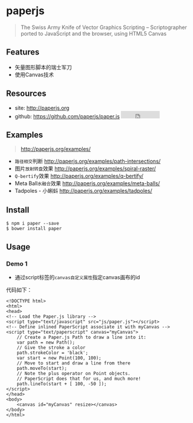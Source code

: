 # paperjs

> The Swiss Army Knife of Vector Graphics Scripting – Scriptographer ported to JavaScript and the browser, using HTML5 Canvas


## Features

* 矢量图形脚本的瑞士军刀
* 使用Canvas技术



## Resources

* site: <http://paperjs.org> 
* github: <https://github.com/paperjs/paper.js> <iframe src="http://258i.com/gbtn.html?user=paperjs&repo=paper.js&type=star&count=true" frameborder="0" scrolling="0" width="105px" height="20px"></iframe> 


## Examples

> <http://paperjs.org/examples/>

* `路径相交`判断 <http://paperjs.org/examples/path-intersections/>
* 图片`放射转盘`效果 <http://paperjs.org/examples/spiral-raster/>
* `Q-bertify`效果 <http://paperjs.org/examples/q-bertify/>
* Meta Ball`水融合`效果 <http://paperjs.org/examples/meta-balls/>
* Tadpoles - 小蝌蚪 <http://paperjs.org/examples/tadpoles/>



## Install

    $ npm i paper --save
    $ bower install paper

## Usage

### Demo 1

* 通过script标签的`canvas自定义属性`指定canvas画布的id

代码如下：

    <!DOCTYPE html>
    <html>
    <head>
    <!-- Load the Paper.js library -->
    <script type="text/javascript" src="js/paper.js"></script>
    <!-- Define inlined PaperScript associate it with myCanvas -->
    <script type="text/paperscript" canvas="myCanvas">
        // Create a Paper.js Path to draw a line into it:
        var path = new Path();
        // Give the stroke a color
        path.strokeColor = 'black';
        var start = new Point(100, 100);
        // Move to start and draw a line from there
        path.moveTo(start);
        // Note the plus operator on Point objects.
        // PaperScript does that for us, and much more!
        path.lineTo(start + [ 100, -50 ]);
    </script>
    </head>
    <body>
        <canvas id="myCanvas" resize></canvas>
    </body>
    </html>







